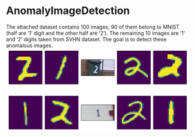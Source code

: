 # AnomalyImageDetection

The attached dataset contains 100 images, 90 of them belong to MNIST (half are ‘1’
digit and the other half are ‘2’).
The remaining 10 images are ‘1’ and ‘2’ digits taken from SVHN dataset.
The goal is to detect these anomalous images.
![alt text](https://github.com/AnnPike/AnomalyImageDetection/blob/main/dataset.png)
